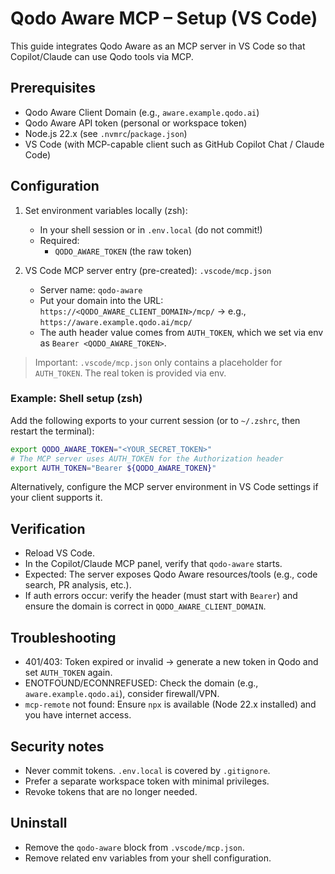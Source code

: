 # Qodo Aware MCP – Setup (VS Code)

This guide integrates Qodo Aware as an MCP server in VS Code so that Copilot/Claude can use Qodo
tools via MCP.

## Prerequisites

- Qodo Aware Client Domain (e.g., `aware.example.qodo.ai`)
- Qodo Aware API token (personal or workspace token)
- Node.js 22.x (see `.nvmrc`/`package.json`)
- VS Code (with MCP-capable client such as GitHub Copilot Chat / Claude Code)

## Configuration

1. Set environment variables locally (zsh):
   - In your shell session or in `.env.local` (do not commit!)
   - Required:
     - `QODO_AWARE_TOKEN` (the raw token)

2. VS Code MCP server entry (pre-created): `.vscode/mcp.json`
   - Server name: `qodo-aware`
   - Put your domain into the URL: `https://<QODO_AWARE_CLIENT_DOMAIN>/mcp/` → e.g.,
     `https://aware.example.qodo.ai/mcp/`
   - The auth header value comes from `AUTH_TOKEN`, which we set via env as
     `Bearer <QODO_AWARE_TOKEN>`.

> Important: `.vscode/mcp.json` only contains a placeholder for `AUTH_TOKEN`. The real token is
> provided via env.

### Example: Shell setup (zsh)

Add the following exports to your current session (or to `~/.zshrc`, then restart the terminal):

```sh
export QODO_AWARE_TOKEN="<YOUR_SECRET_TOKEN>"
# The MCP server uses AUTH_TOKEN for the Authorization header
export AUTH_TOKEN="Bearer ${QODO_AWARE_TOKEN}"
```

Alternatively, configure the MCP server environment in VS Code settings if your client supports it.

## Verification

- Reload VS Code.
- In the Copilot/Claude MCP panel, verify that `qodo-aware` starts.
- Expected: The server exposes Qodo Aware resources/tools (e.g., code search, PR analysis, etc.).
- If auth errors occur: verify the header (must start with `Bearer`) and ensure the domain is
  correct in `QODO_AWARE_CLIENT_DOMAIN`.

## Troubleshooting

- 401/403: Token expired or invalid → generate a new token in Qodo and set `AUTH_TOKEN` again.
- ENOTFOUND/ECONNREFUSED: Check the domain (e.g., `aware.example.qodo.ai`), consider firewall/VPN.
- `mcp-remote` not found: Ensure `npx` is available (Node 22.x installed) and you have internet
  access.

## Security notes

- Never commit tokens. `.env.local` is covered by `.gitignore`.
- Prefer a separate workspace token with minimal privileges.
- Revoke tokens that are no longer needed.

## Uninstall

- Remove the `qodo-aware` block from `.vscode/mcp.json`.
- Remove related env variables from your shell configuration.
